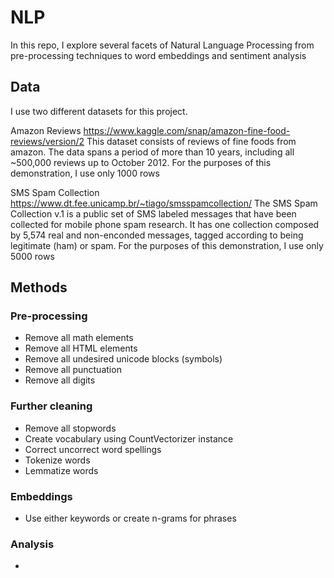 # NLP
In this repo, I explore several facets of Natural Language Processing from pre-processing techniques to word embeddings and sentiment analysis

## Data
I use two different datasets for this project.

Amazon Reviews
https://www.kaggle.com/snap/amazon-fine-food-reviews/version/2
This dataset consists of reviews of fine foods from amazon. The data spans a period of more than 10 years, including all ~500,000 reviews up to October 2012. 
For the purposes of this demonstration, I use only 1000 rows

SMS Spam Collection
https://www.dt.fee.unicamp.br/~tiago/smsspamcollection/
The SMS Spam Collection v.1 is a public set of SMS labeled messages that have been collected for mobile phone spam research. 
It has one collection composed by 5,574 real and non-enconded messages, tagged according to being legitimate (ham) or spam. 
For the purposes of this demonstration, I use only 5000 rows

## Methods
### Pre-processing
- Remove all math elements
- Remove all HTML elements
- Remove all undesired unicode blocks (symbols)
- Remove all punctuation
- Remove all digits

### Further cleaning 
- Remove all stopwords
- Create vocabulary using CountVectorizer instance
- Correct uncorrect word spellings 
- Tokenize words
- Lemmatize words

### Embeddings
- Use either keywords or create n-grams for phrases

### Analysis
-
